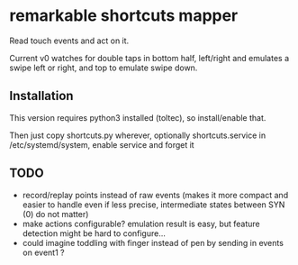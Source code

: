 # remarkable shortcuts mapper

Read touch events and act on it.

Current v0 watches for double taps in bottom half, left/right and emulates a swipe left or right,
and top to emulate swipe down.

## Installation

This version requires python3 installed (toltec), so install/enable that.

Then just copy shortcuts.py wherever, optionally shortcuts.service in /etc/systemd/system, enable service and forget it


## TODO

- record/replay points instead of raw events (makes it more compact and easier to handle even if less precise, intermediate states between SYN (0) do not matter)
- make actions configurable? emulation result is easy, but feature detection might be hard to configure...
- could imagine toddling with finger instead of pen by sending in events on event1 ?
